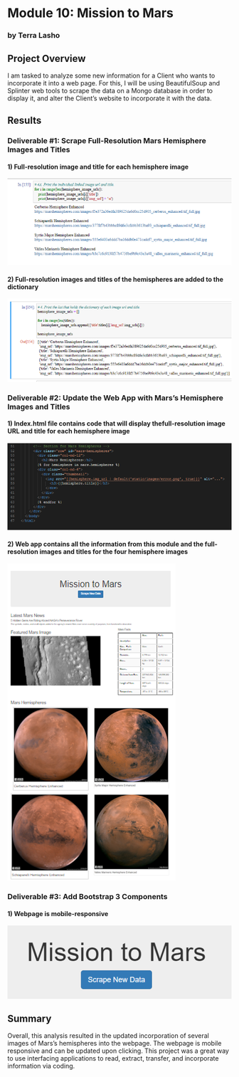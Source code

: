 # Module 10: Mission to Mars

### by Terra Lasho

## Project Overview

I am tasked to analyze some new information for a Client who wants to incorporate it into a web page. For this, I will be using BeautifulSoup and Splinter web tools to scrape the data on a Mongo database in order to display it, and alter the Client’s website to incorporate it with the data.

## Results

### Deliverable #1: Scrape Full-Resolution Mars Hemisphere Images and Titles
#### 1) Full-resolution image and title for each hemisphere image
![](https://github.com/Beetleee/Mission_to_Mars/blob/main/apps/D1_2.png)

#### 2) Full-resolution images and titles of the hemispheres are added to the dictionary
![](https://github.com/Beetleee/Mission_to_Mars/blob/main/apps/D1_1.png)

### Deliverable #2: Update the Web App with Mars’s Hemisphere Images and Titles


#### 1) Index.html file contains code that will display thefull-resolution image URL and title for each hemisphere image
![](https://github.com/Beetleee/Mission_to_Mars/blob/main/apps/D2_2.png)
#### 2) Web app contains all the information from this module and the full-resolution images and titles for the four hemisphere images
![](https://github.com/Beetleee/Mission_to_Mars/blob/main/apps/D2_1.png)

### Deliverable #3: Add Bootstrap 3 Components
#### 1) Webpage is mobile-responsive
![](https://github.com/Beetleee/Mission_to_Mars/blob/main/apps/D3_1.png)


## Summary
Overall, this analysis resulted in the updated incorporation of several images of Mars’s hemispheres into the webpage. The webpage is mobile responsive and can be updated upon clicking.  This project was a great way to use interfacing applications to read, extract, transfer, and incorporate information via coding.
